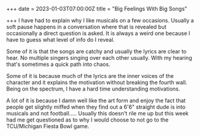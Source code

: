 +++
date = 2023-01-03T07:00:00Z
title = "Big Feelings With Big Songs"

+++
I have had to explain why I like musicals on a few occasions.  Usually a soft pause happens in a conversation where that is revealed but occasionally a direct question is asked.  It is always a weird one because I have to guess what level of info do I reveal.  

Some of it is that the songs are catchy and usually the lyrics are clear to hear.  No multiple singers singing over each other usually.  With my hearing that's sometimes a quick path into chaos.

Some of it is because much of the lyrics are the inner voices of the character and it explains the motivation without breaking the fourth wall.  Being on the spectrum, I have a hard time understanding motivations.

A lot of it is because I damn well like the art form and enjoy the fact that people get slightly miffed when they find out a 6'6" straight dude is into musicals and not football.....  Usually this doesn't rile me up but this week had me get questioned as to why I would choose to not go to the TCU/Michigan Fiesta Bowl game.  
